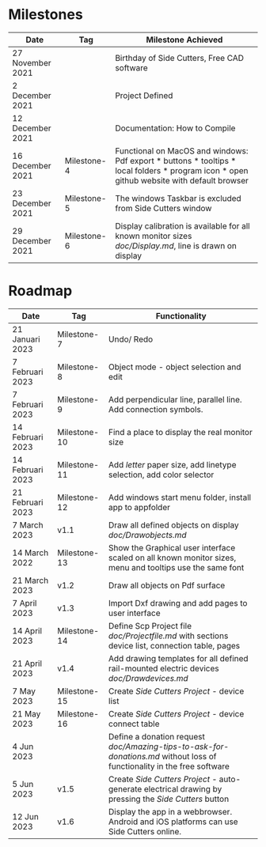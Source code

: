 # Milestones

| Date             	| Tag          | Milestone Achieved          	                                                                                   |
|------------------	|--------------|-----------------------------------------------------------------------------------------------------------------|
| 27 November 2021 	|              | Birthday of Side Cutters, Free CAD software                                                                     |
| 2 December 2021   |              | Project Defined                                                                                                 | 
| 12 December 2021 	|              | Documentation: How to Compile                                                                                   |
| 16 December 2021 	| Milestone-4  | Functional on MacOS and windows: Pdf export * buttons * tooltips * local folders * program icon	* open github website with default browser |
| 23 December 2021  | Milestone-5  | The windows Taskbar is excluded from Side Cutters window                                                        |
| 29 December 2021  | Milestone-6  | Display calibration is available for all known monitor sizes *doc/Display.md*, line is drawn on display         |

# Roadmap

|Date               | Tag          | Functionality                                                                                                   |
|-----------------  |--------------|---------------------------------------------------------------------------------------------------------------  |
| 21 Januari 2023   | Milestone-7  | Undo/ Redo                                                                                                      |
| 7 Februari 2023   | Milestone-8  | Object mode - object selection and edit                                                                         |
| 7 Februari 2023   | Milestone-9  | Add perpendicular line, parallel line. Add connection symbols.                                                  |
| 14 Februari 2023  | Milestone-10 | Find a place to display the real monitor size                                                                   |
| 14 Februari 2023  | Milestone-11 | Add *letter* paper size, add linetype selection, add color selector                                             |
| 21 Februari 2023  | Milestone-12 | Add windows start menu folder, install app to appfolder                                                         |
| 7 March 2023      | v1.1         | Draw all defined objects on display *doc/Drawobjects.md*                                                        |
| 14 March 2022     | Milestone-13 | Show the Graphical user interface scaled on all known monitor sizes, menu and tooltips use the same font        |
| 21 March 2023     | v1.2         | Draw all objects on Pdf surface                                                                                 |
| 7 April 2023      | v1.3         | Import Dxf drawing and add pages to user interface                                                              |
| 14 April 2023     | Milestone-14 | Define Scp Project file *doc/Projectfile.md* with sections device list, connection table, pages                 |
| 21 April 2023     | v1.4         | Add drawing templates for all defined rail-mounted electric devices *doc/Drawdevices.md*                        |
| 7 May 2023        | Milestone-15 | Create *Side Cutters Project* - device list                                                                     |
| 21 May 2023       | Milestone-16 | Create *Side Cutters Project* - device connect table                                                            |
| 4 Jun 2023        |              | Define a donation request *doc/Amazing-tips-to-ask-for-donations.md* without loss of functionality in the free software |
| 5 Jun 2023        | v1.5         | Create *Side Cutters Project* - auto-generate electrical drawing by pressing the *Side Cutters* button          | 
| 12 Jun 2023       | v1.6         | Display the app in a webbrowser. Android and iOS platforms can use Side Cutters online.                         |


